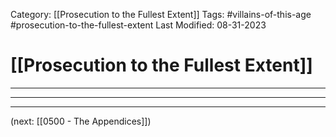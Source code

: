 Category: [[Prosecution to the Fullest Extent]]
Tags: #villains-of-this-age #prosecution-to-the-fullest-extent
Last Modified: 08-31-2023
# [[Prosecution to the Fullest Extent]]

****

****

****

(next: [[0500 - The Appendices]])